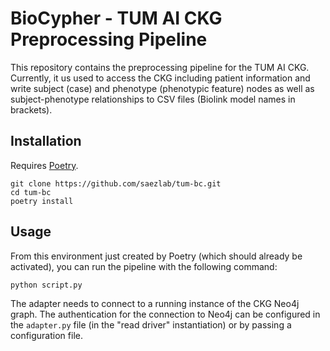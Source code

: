 # BioCypher - TUM AI CKG Preprocessing Pipeline
This repository contains the preprocessing pipeline for the TUM AI CKG.
Currently, it us used to access the CKG including patient information and write
subject (case) and phenotype (phenotypic feature) nodes as well as
subject-phenotype relationships to CSV files (Biolink model names in brackets).

## Installation
Requires [Poetry](https://python-poetry.org/).

```{code-block} bash
git clone https://github.com/saezlab/tum-bc.git
cd tum-bc
poetry install
```

## Usage
From this environment just created by Poetry (which should already be
activated), you can run the pipeline with the following command:

```{code-block} bash
python script.py
```

The adapter needs to connect to a running instance of the CKG Neo4j graph. The
authentication for the connection to Neo4j can be configured in the
`adapter.py` file (in the "read driver" instantiation) or by passing a
configuration file.